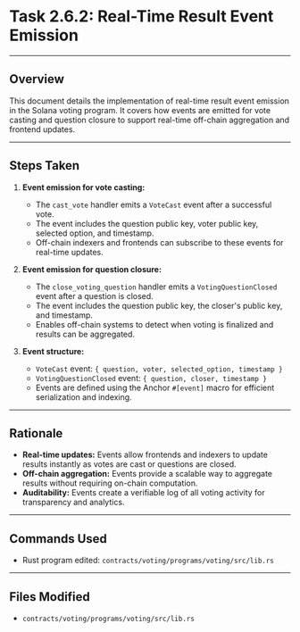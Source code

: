 # Task 2.6.2: Real-Time Result Event Emission

---

## Overview
This document details the implementation of real-time result event emission in the Solana voting program. It covers how events are emitted for vote casting and question closure to support real-time off-chain aggregation and frontend updates.

---

## Steps Taken
1. **Event emission for vote casting:**
    - The `cast_vote` handler emits a `VoteCast` event after a successful vote.
    - The event includes the question public key, voter public key, selected option, and timestamp.
    - Off-chain indexers and frontends can subscribe to these events for real-time updates.

2. **Event emission for question closure:**
    - The `close_voting_question` handler emits a `VotingQuestionClosed` event after a question is closed.
    - The event includes the question public key, the closer's public key, and timestamp.
    - Enables off-chain systems to detect when voting is finalized and results can be aggregated.

3. **Event structure:**
    - `VoteCast` event: `{ question, voter, selected_option, timestamp }`
    - `VotingQuestionClosed` event: `{ question, closer, timestamp }`
    - Events are defined using the Anchor `#[event]` macro for efficient serialization and indexing.

---

## Rationale
- **Real-time updates:** Events allow frontends and indexers to update results instantly as votes are cast or questions are closed.
- **Off-chain aggregation:** Events provide a scalable way to aggregate results without requiring on-chain computation.
- **Auditability:** Events create a verifiable log of all voting activity for transparency and analytics.

---

## Commands Used
- Rust program edited: `contracts/voting/programs/voting/src/lib.rs`

---

## Files Modified
- `contracts/voting/programs/voting/src/lib.rs` 